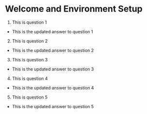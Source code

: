 # Welcome and Environment Setup

1. This is question 1

- This is the updated answer to question 1

2. This is question 2

- This is the updated answer to question 2

3. This is question 3

- This is the updated answer to question 3

4. This is question 4

- This is the updated answer to question 4

5. This is question 5

- This is the updated answer to question 5
